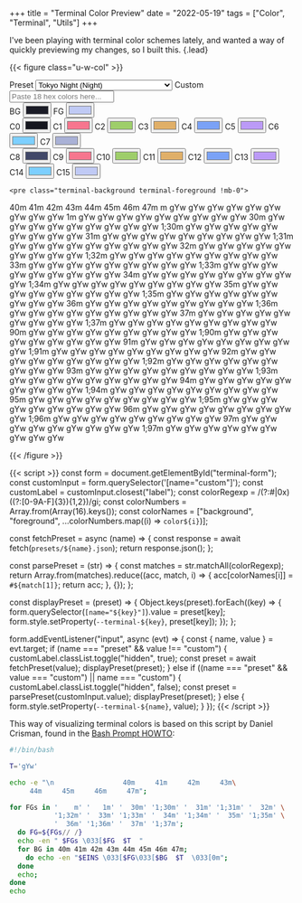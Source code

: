 +++
title = "Terminal Color Preview"
date = "2022-05-19"
tags = ["Color", "Terminal", "Utils"]
+++

I've been playing with terminal color schemes lately, and wanted a way of quickly previewing my changes, so I built this.
{.lead}

<!--more-->

{{< figure class="u-w-col" >}}
  <link rel="stylesheet" href="terminal.css" />

  <form id="terminal-form" class="prose-base flex flex-col gap-4">
    <div class="flex flex-row gap-4">
      <label class="form-label-block flex-1">
        <span>Preset</span>
        <select name="preset" class="form-select">
          <optgroup label="Dark">
            <option value="dracula">Dracula</option>
            <option value="gruvbox_dark_soft">Gruvbox (Dark - Soft Contrast)</option>
            <option value="gruvbox_dark_medium">Gruvbox (Dark - Medium Contrast)</option>
            <option value="gruvbox_dark_hard">Gruvbox (Dark - Hard Contrast)</option>
            <option value="nord">Nord</option>
            <option value="papercolor_dark">Papercolor (Dark)</option>
            <option value="solarized_dark">Solarized (Dark)</option>
            <option value="tokyonight_night" selected>Tokyo Night (Night)</option>
            <option value="tokyonight_storm">Tokyo Night (Storm)</option>
          </optgroup>
          <optgroup label="Light">
            <option value="gruvbox_light_soft">Gruvbox (Light - Soft Contrast)</option>
            <option value="gruvbox_light_medium">Gruvbox (Light - Medium Contrast)</option>
            <option value="gruvbox_light_hard">Gruvbox (Light - Hard Contrast)</option>
            <option value="papercolor_light">Papercolor (Light)</option>
            <option value="solarized_light">Solarized (Light)</option>
            <option value="tokyonight_day">Tokyo Night (Day)</option>
          </optgroup>
          <option value="custom">Custom...</option>
        </select>
      </label>
      <label class="form-label-block hidden flex-1">
        <span>Custom</span>
        <input type="text" name="custom" placeholder="Paste 18 hex colors here..." class="form-input" />
      </label>
    </div>
    <div class="flex flex-row flex-wrap gap-4">
      <label class="form-label-block">
        <span>BG</span>
        <input type="color" name="background" value="#1a1b26" class="form-color" />
      </label>
      <label class="form-label-block">
        <span>FG</span>
        <input type="color" name="foreground" value="#c0caf5" class="form-color" />
      </label>
    </div>
    <div class="flex flex-row flex-wrap gap-4">
      <label class="form-label-block">
        <span>C0</span>
        <input type="color" name="color0" value="#15161e" class="form-color" />
      </label>
      <label class="form-label-block">
        <span>C1</span>
        <input type="color" name="color1" value="#f7768e" class="form-color" />
      </label>
      <label class="form-label-block">
        <span>C2</span>
        <input type="color" name="color2" value="#9ece6a" class="form-color" />
      </label>
      <label class="form-label-block">
        <span>C3</span>
        <input type="color" name="color3" value="#e0af68" class="form-color" />
      </label>
      <label class="form-label-block">
        <span>C4</span>
        <input type="color" name="color4" value="#7aa2f7" class="form-color" />
      </label>
      <label class="form-label-block">
        <span>C5</span>
        <input type="color" name="color5" value="#bb9af7" class="form-color" />
      </label>
      <label class="form-label-block">
        <span>C6</span>
        <input type="color" name="color6" value="#7dcfff" class="form-color" />
      </label>
      <label class="form-label-block">
        <span>C7</span>
        <input type="color" name="color7" value="#a9b1d6" class="form-color" />
      </label>
    </div>
    <div class="flex flex-row flex-wrap gap-4">
      <label class="form-label-block">
        <span>C8</span>
        <input type="color" name="color8" value="#414868" class="form-color" />
      </label>
      <label class="form-label-block">
        <span>C9</span>
        <input type="color" name="color9" value="#f7768e" class="form-color" />
      </label>
      <label class="form-label-block">
        <span>C10</span>
        <input type="color" name="color10" value="#9ece6a" class="form-color" />
      </label>
      <label class="form-label-block">
        <span>C11</span>
        <input type="color" name="color11" value="#e0af68" class="form-color" />
      </label>
      <label class="form-label-block">
        <span>C12</span>
        <input type="color" name="color12" value="#7aa2f7" class="form-color" />
      </label>
      <label class="form-label-block">
        <span>C13</span>
        <input type="color" name="color13" value="#bb9af7" class="form-color" />
      </label>
      <label class="form-label-block">
        <span>C14</span>
        <input type="color" name="color14" value="#7dcfff" class="form-color" />
      </label>
      <label class="form-label-block">
        <span>C15</span>
        <input type="color" name="color15" value="#c0caf5" class="form-color" />
      </label>
    </div>

    <pre class="terminal-background terminal-foreground !mb-0">

<span>        </span> <span>       </span> <span>  40m  </span> <span>  41m  </span> <span>  42m  </span> <span>  43m  </span> <span>  44m  </span> <span>  45m  </span> <span>  46m  </span> <span>  47m  </span>
<span>       m</span> <span>  gYw  </span> <span class="terminal-color0-bg">  gYw  </span> <span class="terminal-color1-bg">  gYw  </span> <span class="terminal-color2-bg">  gYw  </span> <span class="terminal-color3-bg">  gYw  </span> <span class="terminal-color4-bg">  gYw  </span> <span class="terminal-color5-bg">  gYw  </span> <span class="terminal-color6-bg">  gYw  </span> <span class="terminal-color7-bg">  gYw  </span>
<span>      1m</span> <span>  gYw  </span> <span class="terminal-color0-bg font-bold">  gYw  </span> <span class="terminal-color1-bg font-bold">  gYw  </span> <span class="terminal-color2-bg font-bold">  gYw  </span> <span class="terminal-color3-bg font-bold">  gYw  </span> <span class="terminal-color4-bg font-bold">  gYw  </span> <span class="terminal-color5-bg font-bold">  gYw  </span> <span class="terminal-color6-bg font-bold">  gYw  </span> <span class="terminal-color7-bg font-bold">  gYw  </span>
<span>     30m</span> <span class="terminal-color0-fg">  gYw  </span> <span class="terminal-color0-fg terminal-color0-bg">  gYw  </span> <span class="terminal-color0-fg terminal-color1-bg">  gYw  </span> <span class="terminal-color0-fg terminal-color2-bg">  gYw  </span> <span class="terminal-color0-fg terminal-color3-bg">  gYw  </span> <span class="terminal-color0-fg terminal-color4-bg">  gYw  </span> <span class="terminal-color0-fg terminal-color5-bg">  gYw  </span> <span class="terminal-color0-fg terminal-color6-bg">  gYw  </span> <span class="terminal-color0-fg terminal-color7-bg">  gYw  </span>
<span>   1;30m</span> <span class="terminal-color0-fg font-bold">  gYw  </span> <span class="terminal-color0-fg terminal-color0-bg font-bold">  gYw  </span> <span class="terminal-color0-fg terminal-color1-bg font-bold">  gYw  </span> <span class="terminal-color0-fg terminal-color2-bg font-bold">  gYw  </span> <span class="terminal-color0-fg terminal-color3-bg font-bold">  gYw  </span> <span class="terminal-color0-fg terminal-color4-bg font-bold">  gYw  </span> <span class="terminal-color0-fg terminal-color5-bg font-bold">  gYw  </span> <span class="terminal-color0-fg terminal-color6-bg font-bold">  gYw  </span> <span class="terminal-color0-fg terminal-color7-bg font-bold">  gYw  </span>
<span>     31m</span> <span class="terminal-color1-fg">  gYw  </span> <span class="terminal-color1-fg terminal-color0-bg">  gYw  </span> <span class="terminal-color1-fg terminal-color1-bg">  gYw  </span> <span class="terminal-color1-fg terminal-color2-bg">  gYw  </span> <span class="terminal-color1-fg terminal-color3-bg">  gYw  </span> <span class="terminal-color1-fg terminal-color4-bg">  gYw  </span> <span class="terminal-color1-fg terminal-color5-bg">  gYw  </span> <span class="terminal-color1-fg terminal-color6-bg">  gYw  </span> <span class="terminal-color1-fg terminal-color7-bg">  gYw  </span>
<span>   1;31m</span> <span class="terminal-color1-fg font-bold">  gYw  </span> <span class="terminal-color1-fg terminal-color0-bg font-bold">  gYw  </span> <span class="terminal-color1-fg terminal-color1-bg font-bold">  gYw  </span> <span class="terminal-color1-fg terminal-color2-bg font-bold">  gYw  </span> <span class="terminal-color1-fg terminal-color3-bg font-bold">  gYw  </span> <span class="terminal-color1-fg terminal-color4-bg font-bold">  gYw  </span> <span class="terminal-color1-fg terminal-color5-bg font-bold">  gYw  </span> <span class="terminal-color1-fg terminal-color6-bg font-bold">  gYw  </span> <span class="terminal-color1-fg terminal-color7-bg font-bold">  gYw  </span>
<span>     32m</span> <span class="terminal-color2-fg">  gYw  </span> <span class="terminal-color2-fg terminal-color0-bg">  gYw  </span> <span class="terminal-color2-fg terminal-color1-bg">  gYw  </span> <span class="terminal-color2-fg terminal-color2-bg">  gYw  </span> <span class="terminal-color2-fg terminal-color3-bg">  gYw  </span> <span class="terminal-color2-fg terminal-color4-bg">  gYw  </span> <span class="terminal-color2-fg terminal-color5-bg">  gYw  </span> <span class="terminal-color2-fg terminal-color6-bg">  gYw  </span> <span class="terminal-color2-fg terminal-color7-bg">  gYw  </span>
<span>   1;32m</span> <span class="terminal-color2-fg font-bold">  gYw  </span> <span class="terminal-color2-fg terminal-color0-bg font-bold">  gYw  </span> <span class="terminal-color2-fg terminal-color1-bg font-bold">  gYw  </span> <span class="terminal-color2-fg terminal-color2-bg font-bold">  gYw  </span> <span class="terminal-color2-fg terminal-color3-bg font-bold">  gYw  </span> <span class="terminal-color2-fg terminal-color4-bg font-bold">  gYw  </span> <span class="terminal-color2-fg terminal-color5-bg font-bold">  gYw  </span> <span class="terminal-color2-fg terminal-color6-bg font-bold">  gYw  </span> <span class="terminal-color2-fg terminal-color7-bg font-bold">  gYw  </span>
<span>     33m</span> <span class="terminal-color3-fg">  gYw  </span> <span class="terminal-color3-fg terminal-color0-bg">  gYw  </span> <span class="terminal-color3-fg terminal-color1-bg">  gYw  </span> <span class="terminal-color3-fg terminal-color2-bg">  gYw  </span> <span class="terminal-color3-fg terminal-color3-bg">  gYw  </span> <span class="terminal-color3-fg terminal-color4-bg">  gYw  </span> <span class="terminal-color3-fg terminal-color5-bg">  gYw  </span> <span class="terminal-color3-fg terminal-color6-bg">  gYw  </span> <span class="terminal-color3-fg terminal-color7-bg">  gYw  </span>
<span>   1;33m</span> <span class="terminal-color3-fg font-bold">  gYw  </span> <span class="terminal-color3-fg terminal-color0-bg font-bold">  gYw  </span> <span class="terminal-color3-fg terminal-color1-bg font-bold">  gYw  </span> <span class="terminal-color3-fg terminal-color2-bg font-bold">  gYw  </span> <span class="terminal-color3-fg terminal-color3-bg font-bold">  gYw  </span> <span class="terminal-color3-fg terminal-color4-bg font-bold">  gYw  </span> <span class="terminal-color3-fg terminal-color5-bg font-bold">  gYw  </span> <span class="terminal-color3-fg terminal-color6-bg font-bold">  gYw  </span> <span class="terminal-color3-fg terminal-color7-bg font-bold">  gYw  </span>
<span>     34m</span> <span class="terminal-color4-fg">  gYw  </span> <span class="terminal-color4-fg terminal-color0-bg">  gYw  </span> <span class="terminal-color4-fg terminal-color1-bg">  gYw  </span> <span class="terminal-color4-fg terminal-color2-bg">  gYw  </span> <span class="terminal-color4-fg terminal-color3-bg">  gYw  </span> <span class="terminal-color4-fg terminal-color4-bg">  gYw  </span> <span class="terminal-color4-fg terminal-color5-bg">  gYw  </span> <span class="terminal-color4-fg terminal-color6-bg">  gYw  </span> <span class="terminal-color4-fg terminal-color7-bg">  gYw  </span>
<span>   1;34m</span> <span class="terminal-color4-fg font-bold">  gYw  </span> <span class="terminal-color4-fg terminal-color0-bg font-bold">  gYw  </span> <span class="terminal-color4-fg terminal-color1-bg font-bold">  gYw  </span> <span class="terminal-color4-fg terminal-color2-bg font-bold">  gYw  </span> <span class="terminal-color4-fg terminal-color3-bg font-bold">  gYw  </span> <span class="terminal-color4-fg terminal-color4-bg font-bold">  gYw  </span> <span class="terminal-color4-fg terminal-color5-bg font-bold">  gYw  </span> <span class="terminal-color4-fg terminal-color6-bg font-bold">  gYw  </span> <span class="terminal-color4-fg terminal-color7-bg font-bold">  gYw  </span>
<span>     35m</span> <span class="terminal-color5-fg">  gYw  </span> <span class="terminal-color5-fg terminal-color0-bg">  gYw  </span> <span class="terminal-color5-fg terminal-color1-bg">  gYw  </span> <span class="terminal-color5-fg terminal-color2-bg">  gYw  </span> <span class="terminal-color5-fg terminal-color3-bg">  gYw  </span> <span class="terminal-color5-fg terminal-color4-bg">  gYw  </span> <span class="terminal-color5-fg terminal-color5-bg">  gYw  </span> <span class="terminal-color5-fg terminal-color6-bg">  gYw  </span> <span class="terminal-color5-fg terminal-color7-bg">  gYw  </span>
<span>   1;35m</span> <span class="terminal-color5-fg font-bold">  gYw  </span> <span class="terminal-color5-fg terminal-color0-bg font-bold">  gYw  </span> <span class="terminal-color5-fg terminal-color1-bg font-bold">  gYw  </span> <span class="terminal-color5-fg terminal-color2-bg font-bold">  gYw  </span> <span class="terminal-color5-fg terminal-color3-bg font-bold">  gYw  </span> <span class="terminal-color5-fg terminal-color4-bg font-bold">  gYw  </span> <span class="terminal-color5-fg terminal-color5-bg font-bold">  gYw  </span> <span class="terminal-color5-fg terminal-color6-bg font-bold">  gYw  </span> <span class="terminal-color5-fg terminal-color7-bg font-bold">  gYw  </span>
<span>     36m</span> <span class="terminal-color6-fg">  gYw  </span> <span class="terminal-color6-fg terminal-color0-bg">  gYw  </span> <span class="terminal-color6-fg terminal-color1-bg">  gYw  </span> <span class="terminal-color6-fg terminal-color2-bg">  gYw  </span> <span class="terminal-color6-fg terminal-color3-bg">  gYw  </span> <span class="terminal-color6-fg terminal-color4-bg">  gYw  </span> <span class="terminal-color6-fg terminal-color5-bg">  gYw  </span> <span class="terminal-color6-fg terminal-color6-bg">  gYw  </span> <span class="terminal-color6-fg terminal-color7-bg">  gYw  </span>
<span>   1;36m</span> <span class="terminal-color6-fg font-bold">  gYw  </span> <span class="terminal-color6-fg terminal-color0-bg font-bold">  gYw  </span> <span class="terminal-color6-fg terminal-color1-bg font-bold">  gYw  </span> <span class="terminal-color6-fg terminal-color2-bg font-bold">  gYw  </span> <span class="terminal-color6-fg terminal-color3-bg font-bold">  gYw  </span> <span class="terminal-color6-fg terminal-color4-bg font-bold">  gYw  </span> <span class="terminal-color6-fg terminal-color5-bg font-bold">  gYw  </span> <span class="terminal-color6-fg terminal-color6-bg font-bold">  gYw  </span> <span class="terminal-color6-fg terminal-color7-bg font-bold">  gYw  </span>
<span>     37m</span> <span class="terminal-color7-fg">  gYw  </span> <span class="terminal-color7-fg terminal-color0-bg">  gYw  </span> <span class="terminal-color7-fg terminal-color1-bg">  gYw  </span> <span class="terminal-color7-fg terminal-color2-bg">  gYw  </span> <span class="terminal-color7-fg terminal-color3-bg">  gYw  </span> <span class="terminal-color7-fg terminal-color4-bg">  gYw  </span> <span class="terminal-color7-fg terminal-color5-bg">  gYw  </span> <span class="terminal-color7-fg terminal-color6-bg">  gYw  </span> <span class="terminal-color7-fg terminal-color7-bg">  gYw  </span>
<span>   1;37m</span> <span class="terminal-color7-fg font-bold">  gYw  </span> <span class="terminal-color7-fg terminal-color0-bg font-bold">  gYw  </span> <span class="terminal-color7-fg terminal-color1-bg font-bold">  gYw  </span> <span class="terminal-color7-fg terminal-color2-bg font-bold">  gYw  </span> <span class="terminal-color7-fg terminal-color3-bg font-bold">  gYw  </span> <span class="terminal-color7-fg terminal-color4-bg font-bold">  gYw  </span> <span class="terminal-color7-fg terminal-color5-bg font-bold">  gYw  </span> <span class="terminal-color7-fg terminal-color6-bg font-bold">  gYw  </span> <span class="terminal-color7-fg terminal-color7-bg font-bold">  gYw  </span>
<span>     90m</span> <span class="terminal-color8-fg">  gYw  </span> <span class="terminal-color8-fg terminal-color0-bg">  gYw  </span> <span class="terminal-color8-fg terminal-color1-bg">  gYw  </span> <span class="terminal-color8-fg terminal-color2-bg">  gYw  </span> <span class="terminal-color8-fg terminal-color3-bg">  gYw  </span> <span class="terminal-color8-fg terminal-color4-bg">  gYw  </span> <span class="terminal-color8-fg terminal-color5-bg">  gYw  </span> <span class="terminal-color8-fg terminal-color6-bg">  gYw  </span> <span class="terminal-color8-fg terminal-color7-bg">  gYw  </span>
<span>   1;90m</span> <span class="terminal-color8-fg font-bold">  gYw  </span> <span class="terminal-color8-fg terminal-color0-bg font-bold">  gYw  </span> <span class="terminal-color8-fg terminal-color1-bg font-bold">  gYw  </span> <span class="terminal-color8-fg terminal-color2-bg font-bold">  gYw  </span> <span class="terminal-color8-fg terminal-color3-bg font-bold">  gYw  </span> <span class="terminal-color8-fg terminal-color4-bg font-bold">  gYw  </span> <span class="terminal-color8-fg terminal-color5-bg font-bold">  gYw  </span> <span class="terminal-color8-fg terminal-color6-bg font-bold">  gYw  </span> <span class="terminal-color8-fg terminal-color7-bg font-bold">  gYw  </span>
<span>     91m</span> <span class="terminal-color9-fg">  gYw  </span> <span class="terminal-color9-fg terminal-color0-bg">  gYw  </span> <span class="terminal-color9-fg terminal-color1-bg">  gYw  </span> <span class="terminal-color9-fg terminal-color2-bg">  gYw  </span> <span class="terminal-color9-fg terminal-color3-bg">  gYw  </span> <span class="terminal-color9-fg terminal-color4-bg">  gYw  </span> <span class="terminal-color9-fg terminal-color5-bg">  gYw  </span> <span class="terminal-color9-fg terminal-color6-bg">  gYw  </span> <span class="terminal-color9-fg terminal-color7-bg">  gYw  </span>
<span>   1;91m</span> <span class="terminal-color9-fg font-bold">  gYw  </span> <span class="terminal-color9-fg terminal-color0-bg font-bold">  gYw  </span> <span class="terminal-color9-fg terminal-color1-bg font-bold">  gYw  </span> <span class="terminal-color9-fg terminal-color2-bg font-bold">  gYw  </span> <span class="terminal-color9-fg terminal-color3-bg font-bold">  gYw  </span> <span class="terminal-color9-fg terminal-color4-bg font-bold">  gYw  </span> <span class="terminal-color9-fg terminal-color5-bg font-bold">  gYw  </span> <span class="terminal-color9-fg terminal-color6-bg font-bold">  gYw  </span> <span class="terminal-color9-fg terminal-color7-bg font-bold">  gYw  </span>
<span>     92m</span> <span class="terminal-color10-fg">  gYw  </span> <span class="terminal-color10-fg terminal-color0-bg">  gYw  </span> <span class="terminal-color10-fg terminal-color1-bg">  gYw  </span> <span class="terminal-color10-fg terminal-color2-bg">  gYw  </span> <span class="terminal-color10-fg terminal-color3-bg">  gYw  </span> <span class="terminal-color10-fg terminal-color4-bg">  gYw  </span> <span class="terminal-color10-fg terminal-color5-bg">  gYw  </span> <span class="terminal-color10-fg terminal-color6-bg">  gYw  </span> <span class="terminal-color10-fg terminal-color7-bg">  gYw  </span>
<span>   1;92m</span> <span class="terminal-color10-fg font-bold">  gYw  </span> <span class="terminal-color10-fg terminal-color0-bg font-bold">  gYw  </span> <span class="terminal-color10-fg terminal-color1-bg font-bold">  gYw  </span> <span class="terminal-color10-fg terminal-color2-bg font-bold">  gYw  </span> <span class="terminal-color10-fg terminal-color3-bg font-bold">  gYw  </span> <span class="terminal-color10-fg terminal-color4-bg font-bold">  gYw  </span> <span class="terminal-color10-fg terminal-color5-bg font-bold">  gYw  </span> <span class="terminal-color10-fg terminal-color6-bg font-bold">  gYw  </span> <span class="terminal-color10-fg terminal-color7-bg font-bold">  gYw  </span>
<span>     93m</span> <span class="terminal-color11-fg">  gYw  </span> <span class="terminal-color11-fg terminal-color0-bg">  gYw  </span> <span class="terminal-color11-fg terminal-color1-bg">  gYw  </span> <span class="terminal-color11-fg terminal-color2-bg">  gYw  </span> <span class="terminal-color11-fg terminal-color3-bg">  gYw  </span> <span class="terminal-color11-fg terminal-color4-bg">  gYw  </span> <span class="terminal-color11-fg terminal-color5-bg">  gYw  </span> <span class="terminal-color11-fg terminal-color6-bg">  gYw  </span> <span class="terminal-color11-fg terminal-color7-bg">  gYw  </span>
<span>   1;93m</span> <span class="terminal-color11-fg font-bold">  gYw  </span> <span class="terminal-color11-fg terminal-color0-bg font-bold">  gYw  </span> <span class="terminal-color11-fg terminal-color1-bg font-bold">  gYw  </span> <span class="terminal-color11-fg terminal-color2-bg font-bold">  gYw  </span> <span class="terminal-color11-fg terminal-color3-bg font-bold">  gYw  </span> <span class="terminal-color11-fg terminal-color4-bg font-bold">  gYw  </span> <span class="terminal-color11-fg terminal-color5-bg font-bold">  gYw  </span> <span class="terminal-color11-fg terminal-color6-bg font-bold">  gYw  </span> <span class="terminal-color11-fg terminal-color7-bg font-bold">  gYw  </span>
<span>     94m</span> <span class="terminal-color12-fg">  gYw  </span> <span class="terminal-color12-fg terminal-color0-bg">  gYw  </span> <span class="terminal-color12-fg terminal-color1-bg">  gYw  </span> <span class="terminal-color12-fg terminal-color2-bg">  gYw  </span> <span class="terminal-color12-fg terminal-color3-bg">  gYw  </span> <span class="terminal-color12-fg terminal-color4-bg">  gYw  </span> <span class="terminal-color12-fg terminal-color5-bg">  gYw  </span> <span class="terminal-color12-fg terminal-color6-bg">  gYw  </span> <span class="terminal-color12-fg terminal-color7-bg">  gYw  </span>
<span>   1;94m</span> <span class="terminal-color12-fg font-bold">  gYw  </span> <span class="terminal-color12-fg terminal-color0-bg font-bold">  gYw  </span> <span class="terminal-color12-fg terminal-color1-bg font-bold">  gYw  </span> <span class="terminal-color12-fg terminal-color2-bg font-bold">  gYw  </span> <span class="terminal-color12-fg terminal-color3-bg font-bold">  gYw  </span> <span class="terminal-color12-fg terminal-color4-bg font-bold">  gYw  </span> <span class="terminal-color12-fg terminal-color5-bg font-bold">  gYw  </span> <span class="terminal-color12-fg terminal-color6-bg font-bold">  gYw  </span> <span class="terminal-color12-fg terminal-color7-bg font-bold">  gYw  </span>
<span>     95m</span> <span class="terminal-color13-fg">  gYw  </span> <span class="terminal-color13-fg terminal-color0-bg">  gYw  </span> <span class="terminal-color13-fg terminal-color1-bg">  gYw  </span> <span class="terminal-color13-fg terminal-color2-bg">  gYw  </span> <span class="terminal-color13-fg terminal-color3-bg">  gYw  </span> <span class="terminal-color13-fg terminal-color4-bg">  gYw  </span> <span class="terminal-color13-fg terminal-color5-bg">  gYw  </span> <span class="terminal-color13-fg terminal-color6-bg">  gYw  </span> <span class="terminal-color13-fg terminal-color7-bg">  gYw  </span>
<span>   1;95m</span> <span class="terminal-color13-fg font-bold">  gYw  </span> <span class="terminal-color13-fg terminal-color0-bg font-bold">  gYw  </span> <span class="terminal-color13-fg terminal-color1-bg font-bold">  gYw  </span> <span class="terminal-color13-fg terminal-color2-bg font-bold">  gYw  </span> <span class="terminal-color13-fg terminal-color3-bg font-bold">  gYw  </span> <span class="terminal-color13-fg terminal-color4-bg font-bold">  gYw  </span> <span class="terminal-color13-fg terminal-color5-bg font-bold">  gYw  </span> <span class="terminal-color13-fg terminal-color6-bg font-bold">  gYw  </span> <span class="terminal-color13-fg terminal-color7-bg font-bold">  gYw  </span>
<span>     96m</span> <span class="terminal-color14-fg">  gYw  </span> <span class="terminal-color14-fg terminal-color0-bg">  gYw  </span> <span class="terminal-color14-fg terminal-color1-bg">  gYw  </span> <span class="terminal-color14-fg terminal-color2-bg">  gYw  </span> <span class="terminal-color14-fg terminal-color3-bg">  gYw  </span> <span class="terminal-color14-fg terminal-color4-bg">  gYw  </span> <span class="terminal-color14-fg terminal-color5-bg">  gYw  </span> <span class="terminal-color14-fg terminal-color6-bg">  gYw  </span> <span class="terminal-color14-fg terminal-color7-bg">  gYw  </span>
<span>   1;96m</span> <span class="terminal-color14-fg font-bold">  gYw  </span> <span class="terminal-color14-fg terminal-color0-bg font-bold">  gYw  </span> <span class="terminal-color14-fg terminal-color1-bg font-bold">  gYw  </span> <span class="terminal-color14-fg terminal-color2-bg font-bold">  gYw  </span> <span class="terminal-color14-fg terminal-color3-bg font-bold">  gYw  </span> <span class="terminal-color14-fg terminal-color4-bg font-bold">  gYw  </span> <span class="terminal-color14-fg terminal-color5-bg font-bold">  gYw  </span> <span class="terminal-color14-fg terminal-color6-bg font-bold">  gYw  </span> <span class="terminal-color14-fg terminal-color7-bg font-bold">  gYw  </span>
<span>     97m</span> <span class="terminal-color15-fg">  gYw  </span> <span class="terminal-color15-fg terminal-color0-bg">  gYw  </span> <span class="terminal-color15-fg terminal-color1-bg">  gYw  </span> <span class="terminal-color15-fg terminal-color2-bg">  gYw  </span> <span class="terminal-color15-fg terminal-color3-bg">  gYw  </span> <span class="terminal-color15-fg terminal-color4-bg">  gYw  </span> <span class="terminal-color15-fg terminal-color5-bg">  gYw  </span> <span class="terminal-color15-fg terminal-color6-bg">  gYw  </span> <span class="terminal-color15-fg terminal-color7-bg">  gYw  </span>
<span>   1;97m</span> <span class="terminal-color15-fg font-bold">  gYw  </span> <span class="terminal-color15-fg terminal-color0-bg font-bold">  gYw  </span> <span class="terminal-color15-fg terminal-color1-bg font-bold">  gYw  </span> <span class="terminal-color15-fg terminal-color2-bg font-bold">  gYw  </span> <span class="terminal-color15-fg terminal-color3-bg font-bold">  gYw  </span> <span class="terminal-color15-fg terminal-color4-bg font-bold">  gYw  </span> <span class="terminal-color15-fg terminal-color5-bg font-bold">  gYw  </span> <span class="terminal-color15-fg terminal-color6-bg font-bold">  gYw  </span> <span class="terminal-color15-fg terminal-color7-bg font-bold">  gYw  </span>

</pre>
</form>
{{< /figure >}}

{{< script >}}
const form = document.getElementById("terminal-form");
const customInput = form.querySelector('[name="custom"]');
const customLabel = customInput.closest("label");
const colorRegexp = /(?:#|0x)((?:[0-9A-F]{3}){1,2})/gi;
const colorNumbers = Array.from(Array(16).keys());
const colorNames = ["background", "foreground", ...colorNumbers.map((i) => `color${i}`)];

const fetchPreset = async (name) => {
  const response = await fetch(`presets/${name}.json`);
  return response.json();
};

const parsePreset = (str) => {
  const matches = str.matchAll(colorRegexp);
  return Array.from(matches).reduce((acc, match, i) => {
    acc[colorNames[i]] = `#${match[1]}`;
    return acc;
  }, {});
};

const displayPreset = (preset) => {
  Object.keys(preset).forEach((key) => {
    form.querySelector(`[name="${key}"]`).value = preset[key];
    form.style.setProperty(`--terminal-${key}`, preset[key]);
  });
};

form.addEventListener("input", async (evt) => {
  const { name, value } = evt.target;
  if (name === "preset" && value !== "custom") {
    customLabel.classList.toggle("hidden", true);
    const preset = await fetchPreset(value);
    displayPreset(preset);
  } else if ((name === "preset" && value === "custom") || name === "custom") {
    customLabel.classList.toggle("hidden", false);
    const preset = parsePreset(customInput.value);
    displayPreset(preset);
  } else {
    form.style.setProperty(`--terminal-${name}`, value);
  }
});
{{< /script >}}

This way of visualizing terminal colors is based on this script by Daniel Crisman, found in the [Bash Prompt HOWTO](https://tldp.org/HOWTO/Bash-Prompt-HOWTO/x329.html):

```bash
#!/bin/bash

T='gYw'

echo -e "\n                 40m     41m     42m     43m\
     44m     45m     46m     47m";

for FGs in '    m' '   1m' '  30m' '1;30m' '  31m' '1;31m' '  32m' \
           '1;32m' '  33m' '1;33m' '  34m' '1;34m' '  35m' '1;35m' \
           '  36m' '1;36m' '  37m' '1;37m';
  do FG=${FGs// /}
  echo -en " $FGs \033[$FG  $T  "
  for BG in 40m 41m 42m 43m 44m 45m 46m 47m;
    do echo -en "$EINS \033[$FG\033[$BG  $T  \033[0m";
  done
  echo;
done
echo
```